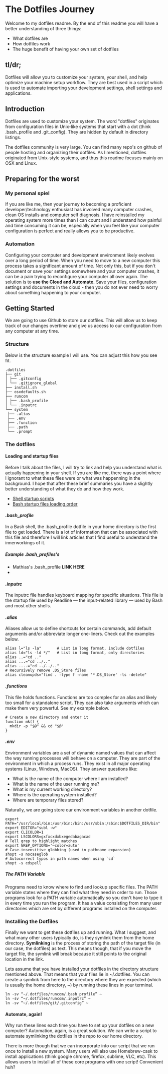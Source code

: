 # The Dotfiles Journey
Welcome to my dotfiles readme. By the end of this readme you will have a better understanding of three things:
* What dotfiles are
* How dotfiles work
* The huge benefit of having your own set of dotfiles

## tl/dr;
Dotfiles will allow you to customize your system, your shell, and help optimize your machine setup workflow. They are best used in a script which is used to automate importing your development settings, shell settings and applications.
## Introduction
Dotfiles are used to customize your system. The word "dotfiles" originates from configuration files in Unix-like systems that start with a dot (think .bash_profile and .git_config). They are hidden by default in directory listings.

The dotfiles community is very large. You can find many repo's on github of people hosting and organizing their dotfiles. As I mentioned, dotfiles originated from Unix-style systems, and thus this readme focuses mainly on OSX and Linux.

## Preparing for the worst
### My personal spiel
If you are like me, then your journey to becoming a proficient developer/technology enthusiast has involved many computer crashes, clean OS installs and computer self diagnosis. I have reinstalled my operating system more times than I can count and I understand how painful and time consuming it can be, especially when you feel like your computer configuration is perfect and really allows you to be productive.
### Automation
Configuring your computer and development environment likely evolves over a long period of time. When you need to move to a new computer this process takes a significant amount of time. Not only this, but if you don't document or save your settings somewhere and your computer crashes, it can be a pain trying to reconfigure your computer all over again. The solution is to **use the Cloud and Automate.** Save your files, configuration settings and documents in the cloud - then you do not ever need to worry about something happening to your computer.

## Getting Started
We are going to use Github to store our dotfiles. This will allow us to keep track of our changes overtime and give us access to our configuration from any computer at any time.
### Structure
Below is the structure example I will use. You can adjust this how you see fit. 
```
.dotfiles
├── git
│ ├── .gitconfig
│ └── .gitignore_global
├── install.sh
├── osxdefaults.sh
├── runcom
│ ├── .bash_profile
│ └── .inputrc
└── system
 ├── .alias
 ├── .env
 ├── .function
 ├── .path
 └── .prompt
```
### The dotfiles
#### Loading and startup files
Before I talk about the files, I will try to link and help you understand what is actually happening in your shell. If you are like me, there was a point where I ignorant to what these files were or what was happenning in the background. I hope that after these brief summaries you have a slightly better understanding of what they do and how they work.
* [Shell startup scripts](http://blog.flowblok.id.au/2013-02/shell-startup-scripts.html)
* [Bash startup files loading order](https://shreevatsa.wordpress.com/2008/03/30/zshbash-startup-files-loading-order-bashrc-zshrc-etc/)
#### *.bash_profile*
In a Bash shell, the .bash_profile dotfile in your home directory is the first file to get loaded. There is a lot of information that can be associated with this file and therefore I will link articles that I find useful to understand the innerworkings of it.
##### Example .bash_profiles's
* Mathias's .bash_profile **LINK HERE**
* 
#### *.inputrc*
The inputrc file handles keyboard mapping for specific situations. This file is the startup file used by Readline — the input-related library — used by Bash and most other shells.
#### *.alias*
Aliases allow us to define shortcuts for certain commands, add default arguments and/or abbreviate longer one-liners. Check out the examples below.
```
alias l="ls -la"       # List in long format, include dotfiles
alias ld="ls -ld */"   # List in long format, only directories
alias ..="cd .."
alias ...="cd ../.."
alias ....="cd ../../.."
# Recursively remove .DS_Store files
alias cleanupds="find . -type f -name '*.DS_Store' -ls -delete"
```
#### *.functions*
This file holds functions. Functions are too complex for an alias and likely too small for a standalone script. They can also take arguments which can make them very powerful. See my example below.
```
# Create a new directory and enter it
function mk() {
  mkdir -p "$@" && cd "$@"
}
```
#### *.env*
Environment variables are a set of dynamic named values that can affect the way running processes will behave on a computer. They are part of the environment in which a process runs. They exist in all major operating systems (Linux, Windows, MacOS). They answer questions like:
* What is the name of the computer where I am installed?
* What is the name of the user running me?
* What is my current working directory?
* Where is the operating system installed?
* Where are temporary files stored?

Naturally, we are going store our environment variables in another dotfile.
```
export PATH="/usr/local/bin:/usr/bin:/bin:/usr/sbin:/sbin:$DOTFILES_DIR/bin"
export EDITOR="subl -w"
export CLICOLOR=1
export LSCOLORS=gxfxcxdxbxegedabagacad
# Tell grep to highlight matches
export GREP_OPTIONS='—color=auto'
# Case-insensitive globbing (used in pathname expansion)
shopt -s nocaseglob 
# Autocorrect typos in path names when using `cd`
shopt -s cdspell
```
##### The PATH Variable
Programs need to know where to find and lookup specific files. The PATH variable states where they can find what they need in order to run. Those programs look for a PATH variable automatically so you don't have to type it in every time you run the program. It has a value consisting from many user directories which are set by different programs installed on the computer.
### Installing the Dotfiles
Finally we want to get these dotfiles up and running. What I suggest, and what many other users typically do, is they symlink them from the home directory. **Symlinking** is the process of storing the path of the target file (in our case, the dotfiles) as text. This means though, that if you move the target file, the symlink will break because it still points to the original location in the link.

Lets assume that you have installed your dotfiles in the directory structure mentioned above. That means that your files lie in ~/.dotfiles. You can create a symlink from here to the directory where they are expected (which is usually the home directory, ~) by running these lines in your terminal.
```
ln -sv “~/.dotfiles/runcom/.bash_profile” ~
ln -sv “~/.dotfiles/runcom/.inputrc” ~
ln -sv “~/.dotfiles/git/.gitconfig” ~
```
#### Automate, again!
Why run these lines each time you have to set up your dotfiles on a new computer? Automation, again, is a great solution. We can write a script to automate symlinking the dotfiles in the repo to our home directory. 

There is more though that we can incorporate into our script that we run once to install a new system. Many users will also use Homebrew-cask to install applications (think google chrome, firefox, sublime, VLC, etc). This allows users to install all of these core programs with one script! Convenient huh?